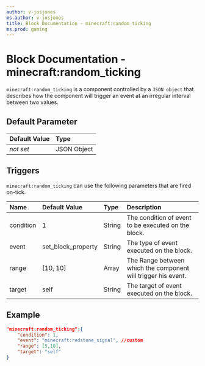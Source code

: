 ```yaml
---
author: v-josjones
ms.author: v-josjones
title: Block Documentation - minecraft:random_ticking
ms.prod: gaming
---
```


# Block Documentation - minecraft:random_ticking

`minecraft:random_ticking` is a component controlled by a `JSON object` that describes how the component will trigger an event at an irregular interval between two values.

## Default Parameter

|Default Value|Type |
|:----|:----|
|*not set*| JSON Object|

## Triggers

`minecraft:random_ticking` can use the following parameters that are fired on-tick.

|Name |Default Value  |Type  |Description  |
|:----------|:----------|:----------|:----------|
|condition| 1| String| The condition of event to be executed on the block. |
|event| set_block_property| String|  The type of event executed on the block. |
|range| [10, 10]| Array|  The Range between which the component will trigger his event. |
|target| self| String| The target of event executed on the block. |

## Example

```json
"minecraft:random_ticking":{
    "condition": 1,
    "event": "minecraft:redstone_signal", //custom
    "range": [5,10],
    "target": "self"
}
```
